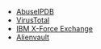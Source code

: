 * [AbuseIPDB](https://www.abuseipdb.com/)
* [VirusTotal](https://www.virustotal.com/gui/home/search)
* [IBM  X-Force Exchange](https://exchange.xforce.ibmcloud.com/)
* [Alienvault](https://otx.alienvault.com/)
